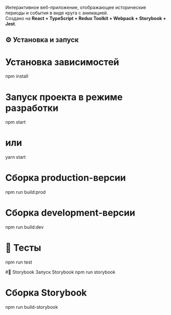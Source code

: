 Интерактивное веб-приложение, отображающее исторические периоды и события в виде круга с анимацией.  
Создано на **React + TypeScript + Redux Toolkit + Webpack + Storybook + Jest**.

## ⚙️ Установка и запуск

# Установка зависимостей
npm install

# Запуск проекта в режиме разработки
npm start
# или
yarn start

# Сборка production-версии
npm run build:prod

# Сборка development-версии
npm run build:dev

# 🧪 Тесты
npm run test

#🧩 Storybook
Запуск Storybook
npm run storybook

# Сборка Storybook
npm run build-storybook
